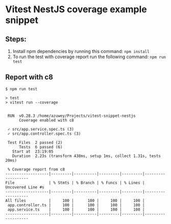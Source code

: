 # Vitest NestJS coverage example snippet

## Steps:

1. Install npm dependencies by running this command: `npm install`
2. To run the test with coverage report run the following command: `npm run test`

## Report with c8

```shell
$ npm run test

> test
> vitest run --coverage


 RUN  v0.28.3 /home/azuwey/Projects/vitest-snippet-nestjs
      Coverage enabled with c8

 ✓ src/app.service.spec.ts (3)
 ✓ src/app.controller.spec.ts (3)

 Test Files  2 passed (2)
      Tests  6 passed (6)
   Start at  23:19:05
   Duration  2.23s (transform 438ms, setup 1ms, collect 1.31s, tests 20ms)

 % Coverage report from c8
-------------------|---------|----------|---------|---------|-------------------
File               | % Stmts | % Branch | % Funcs | % Lines | Uncovered Line #s 
-------------------|---------|----------|---------|---------|-------------------
All files          |     100 |      100 |     100 |     100 |                   
 app.controller.ts |     100 |      100 |     100 |     100 |                   
 app.service.ts    |     100 |      100 |     100 |     100 |                   
-------------------|---------|----------|---------|---------|-------------------

```
